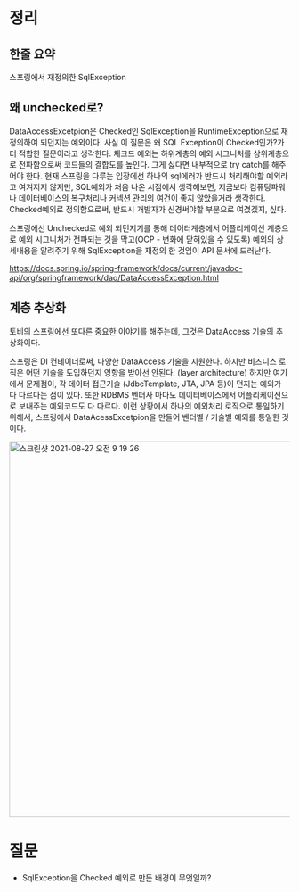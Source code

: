 # 정리
## 한줄 요약
스프링에서 재정의한 SqlException

## 왜 unchecked로?

DataAccessExcetpion은 Checked인 SqlException을 RuntimeException으로 재정의하여 되던지는 예외이다. 사실 이 질문은 왜 SQL Exception이 Checked인가?가 더 적합한 질문이라고 생각한다. 체크드 예외는 하위계층의 예외 시그니처를 상위계층으로 전파함으로써 코드들의 결합도를 높인다. 그게 싫다면 내부적으로 try catch를 해주어야 한다.  현재 스프링을 다루는 입장에선 하나의 sql에러가 반드시 처리해야할 예외라고 여겨지지 않지만, SQL예외가 처음 나온 시점에서 생각해보면, 지금보다 컴퓨팅파워나 데이터베이스의 복구처리나 커넥션 관리의 여건이 좋지 않았을거라 생각한다. Checked예외로 정의함으로써, 반드시 개발자가 신경써야할 부분으로 여겼겠지, 싶다.

스프링에선 Unchecked로 예외 되던지기를 통해 데이터계층에서 어플리케이션 계층으로 예외 시그니처가 전파되는 것을 막고(OCP - 변화에 닫혀있을 수 있도록) 예외의 상세내용을 알려주기 위해 SqlException을 재정의 한 것임이 API 문서에 드러난다.

https://docs.spring.io/spring-framework/docs/current/javadoc-api/org/springframework/dao/DataAccessException.html

## 계층 추상화

토비의 스프링에선 또다른 중요한 이야기를 해주는데, 그것은 DataAccess 기술의 추상화이다.

스프링은 DI 컨테이너로써, 다양한 DataAccess 기술을 지원한다. 하지만 비즈니스 로직은 어떤 기술을 도입하던지 영향을 받아선 안된다. (layer architecture)
하지만 여기에서 문제점이, 각 데이터 접근기술 (JdbcTemplate, JTA, JPA 등)이 던지는 예외가 다 다르다는 점이 있다. 또한 RDBMS 벤더사 마다도 데이터베이스에서 어플리케이션으로 보내주는 예외코드도 다 다르다. 이런 상황에서 하나의 예외처리 로직으로 통일하기 위해서, 스프링에서 DataAcessExcetpion을 만들어 벤더별 / 기술별 예외를 통일한 것이다. 

<img width="674" alt="스크린샷 2021-08-27 오전 9 19 26" src="https://user-images.githubusercontent.com/51393021/131052379-0dd6a5eb-e4b9-4ead-9d42-ec31009a96b3.png">

# 질문
- SqlException을 Checked 예외로 만든 배경이 무엇일까?
